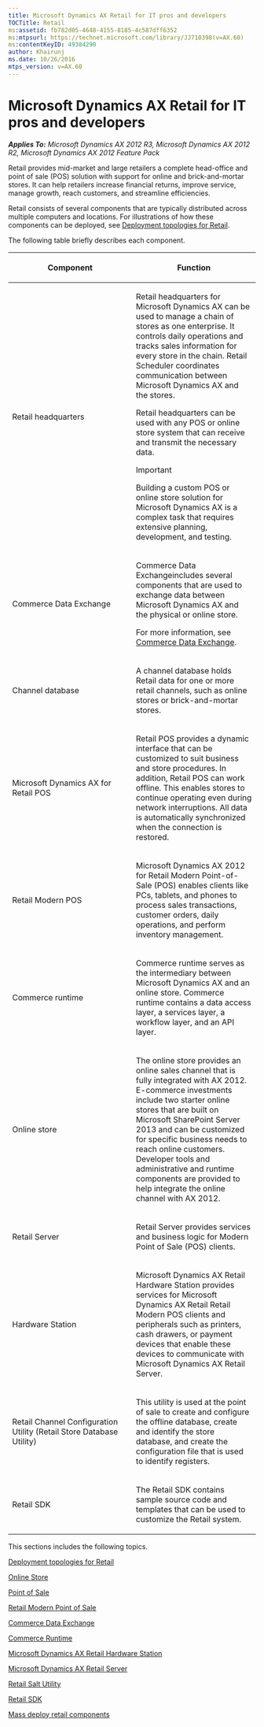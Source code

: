 ```yaml
---
title: Microsoft Dynamics AX Retail for IT pros and developers
TOCTitle: Retail
ms:assetid: fb782d05-4648-4155-8185-4c587dff6352
ms:mtpsurl: https://technet.microsoft.com/library/JJ710398(v=AX.60)
ms:contentKeyID: 49384290
author: Khairunj
ms.date: 10/26/2016
mtps_version: v=AX.60
---
```


# Microsoft Dynamics AX Retail for IT pros and developers 


_**Applies To:** Microsoft Dynamics AX 2012 R3, Microsoft Dynamics AX 2012 R2, Microsoft Dynamics AX 2012 Feature Pack_

Retail provides mid-market and large retailers a complete head-office and point of sale (POS) solution with support for online and brick-and-mortar stores. It can help retailers increase financial returns, improve service, manage growth, reach customers, and streamline efficiencies.

Retail consists of several components that are typically distributed across multiple computers and locations. For illustrations of how these components can be deployed, see [Deployment topologies for Retail](deployment-topologies-for-retail.md).

The following table briefly describes each component.

<table>
<colgroup>
<col style="width: 50%" />
<col style="width: 50%" />
</colgroup>
<thead>
<tr class="header">
<th><p>Component</p></th>
<th><p>Function</p></th>
</tr>
</thead>
<tbody>
<tr class="odd">
<td><p>Retail headquarters</p></td>
<td><p>Retail headquarters for Microsoft Dynamics AX can be used to manage a chain of stores as one enterprise. It controls daily operations and tracks sales information for every store in the chain. Retail Scheduler coordinates communication between Microsoft Dynamics AX and the stores.</p>
<p>Retail headquarters can be used with any POS or online store system that can receive and transmit the necessary data.</p>
<div class="alert">

> [!IMPORTANT]
> <P>Building a custom POS or online store solution for Microsoft Dynamics AX is a complex task that requires extensive planning, development, and testing.</P>


</div></td>
</tr>
<tr class="even">
<td><p>Commerce Data Exchange</p></td>
<td><p>Commerce Data Exchangeincludes several components that are used to exchange data between Microsoft Dynamics AX and the physical or online store.</p>
<p>For more information, see <a href="commerce-data-exchange.md">Commerce Data Exchange</a>.</p></td>
</tr>
<tr class="odd">
<td><p>Channel database</p></td>
<td><p>A channel database holds Retail data for one or more retail channels, such as online stores or brick-and-mortar stores.</p></td>
</tr>
<tr class="even">
<td><p>Microsoft Dynamics AX for Retail POS</p></td>
<td><p>Retail POS provides a dynamic interface that can be customized to suit business and store procedures. In addition, Retail POS can work offline. This enables stores to continue operating even during network interruptions. All data is automatically synchronized when the connection is restored.</p></td>
</tr>
<tr class="odd">
<td><p>Retail Modern POS</p></td>
<td><p>Microsoft Dynamics AX 2012 for Retail Modern Point-of-Sale (POS) enables clients like PCs, tablets, and phones to process sales transactions, customer orders, daily operations, and perform inventory management.</p></td>
</tr>
<tr class="even">
<td><p>Commerce runtime</p></td>
<td><p>Commerce runtime serves as the intermediary between Microsoft Dynamics AX and an online store. Commerce runtime contains a data access layer, a services layer, a workflow layer, and an API layer.</p></td>
</tr>
<tr class="odd">
<td><p>Online store</p></td>
<td><p>The online store provides an online sales channel that is fully integrated with AX 2012. E-commerce investments include two starter online stores that are built on Microsoft SharePoint Server 2013 and can be customized for specific business needs to reach online customers. Developer tools and administrative and runtime components are provided to help integrate the online channel with AX 2012.</p></td>
</tr>
<tr class="even">
<td><p>Retail Server</p></td>
<td><p>Retail Server provides services and business logic for Modern Point of Sale (POS) clients.</p></td>
</tr>
<tr class="odd">
<td><p>Hardware Station</p></td>
<td><p>Microsoft Dynamics AX Retail Hardware Station provides services for Microsoft Dynamics AX Retail Retail Modern POS clients and peripherals such as printers, cash drawers, or payment devices that enable these devices to communicate with Microsoft Dynamics AX Retail Server.</p></td>
</tr>
<tr class="even">
<td><p>Retail Channel Configuration Utility (Retail Store Database Utility)</p></td>
<td><p>This utility is used at the point of sale to create and configure the offline database, create and identify the store database, and create the configuration file that is used to identify registers.</p></td>
</tr>
<tr class="odd">
<td><p>Retail SDK</p></td>
<td><p>The Retail SDK contains sample source code and templates that can be used to customize the Retail system.</p></td>
</tr>
</tbody>
</table>


This sections includes the following topics.

[Deployment topologies for Retail](deployment-topologies-for-retail.md)

[Online Store](online-store.md)

[Point of Sale](point-of-sale.md)

[Retail Modern Point of Sale](retail-modern-point-of-sale.md)

[Commerce Data Exchange](commerce-data-exchange.md)

[Commerce Runtime](commerce-runtime.md)

[Microsoft Dynamics AX Retail Hardware Station](microsoft-dynamics-ax-retail-hardware-station.md)

[Microsoft Dynamics AX Retail Server](microsoft-dynamics-ax-retail-server.md)

[Retail Salt Utility](retail-salt-utility.md)

[Retail SDK](retail-sdk.md)

[Mass deploy retail components](mass-deploy-retail-components.md)

  


